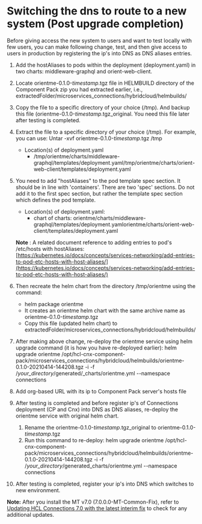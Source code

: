 <?xml version="1.0" encoding="UTF-8"?>
<!DOCTYPE task PUBLIC "-//OASIS//DTD DITA Task//EN" "task.dtd">

# Switching the dns to route to a new system (Post upgrade completion) 

Before giving access the new system to users and want to test locally with few users, you can make following change, test, and then give access to users in production by registering the ip&#39;s into DNS as DNS aliases entries.

1. Add the hostAliases to pods within the deployment (deployment.yaml) in two charts: middleware-graphql and orient-web-client.
2. Locate orientme-0.1.0-*timestamp*.tgz file in HELMBUILD directory of the Component Pack zip you had extracted earlier, i.e., extractedFolder/microservices\_connections/hybridcloud/helmbuilds/
3. Copy the file to a specific directory of your choice (/tmp). And backup this file (orientme-0.1.0-*timestamp*.tgz_original. You need this file later after testing is completed.
4. Extract the file to a specific directory of your choice (/tmp). For example, you can use: Untar -xvf orientme-0.1.0-*timestamp*.tgz /tmp
   - Location(s) of deployment.yaml
     - /tmp/orientme/charts/middleware-graphql/templates/deployment.yaml/tmp/orientme/charts/orient-web-client/templates/deployment.yaml

5. You need to add &quot;hostAliases&quot; to the pod template spec section. It should be in line with &#39;containers&#39;. There are two &#39;spec&#39; sections. Do not add it to the first spec section, but rather the template spec section which defines the pod template.
   - Location(s) of deployment.yaml: 
     - chart of charts:  orientme/charts/middleware-graphql/templates/deployment.yamlorientme/charts/orient-web-client/templates/deployment.yaml
      
   **Note** : A related document reference to adding entries to pod&#39;s /etc/hosts with hostAliases: [https://kubernetes.io/docs/concepts/services-networking/add-entries-to-pod-etc-hosts-with-host-aliases/](https://kubernetes.io/docs/concepts/services-networking/add-entries-to-pod-etc-hosts-with-host-aliases/)

6. Then recreate the helm chart from the directory /tmp/orientme using the command:
   - helm package orientme
   - It creates an orientme helm chart with the same archive name as orientme-0.1.0-*timestamp*.tgz
   - Copy this file (updated helm chart) to extractedFolder/microservices\_connections/hybridcloud/helmbuilds/

7. After making above change, re-deploy the orientme service using helm upgrade command (it is how you have re-deployed earlier):
     helm upgrade orientme /opt/hcl-cnx-component-pack/microservices\_connections/hybridcloud/helmbuilds/orientme-0.1.0-20210414-144208.tgz -i -f /*your_directory*/generated/_charts/orientme.yml --namespace connections
8. Add org-based URL with its ip to Component Pack server&#39;s hosts file
9. After testing is completed and before register ip&#39;s of Connections deployment (CP and Cnx) into DNS as DNS aliases, re-deploy the orientme service with original helm chart.
   1. Rename the orientme-0.1.0-*timestamp*.tgz\_original to orientme-0.1.0-*timestamp*.tgz
   2. Run this command to re-deploy:
helm upgrade orientme /opt/hcl-cnx-component-pack/microservices\_connections/hybridcloud/helmbuilds/orientme-0.1.0-20210414-144208.tgz -i -f /*your_directory*/generated\_charts/orientme.yml --namespace connections
10. After testing is completed, register your ip&#39;s into DNS which switches to new environment.

**Note:**  After you install the MT v7.0 (7.0.0.0-MT-Common-Fix), refer to [Updating HCL Connections 7.0 with the latest interim fix](https://opensource.hcltechsw.com/connections-doc/v7/downloading/HCL%20MT%20CH-MSP%20Downloading%20HCL%20Connections%20Multi-Tenant%20packages%20and%20Monthly%20releases.html) to check for any additional updates. 


<?tm 1541016643182 1 HCL Connections ?>


